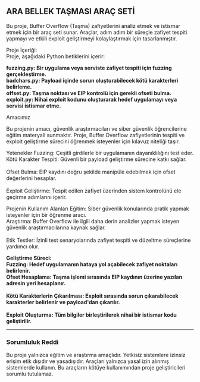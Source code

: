 ## ARA BELLEK TAŞMASI ARAÇ SETİ
Bu proje, Buffer Overflow (Taşma) zafiyetlerini analiz etmek ve istismar etmek için bir araç seti sunar. Araçlar, adım adım bir süreçle zafiyet tespiti yapmayı ve etkili exploit geliştirmeyi kolaylaştırmak için tasarlanmıştır.

Proje İçeriği:
<br> Proje, aşağıdaki Python betiklerini içerir: <br>

**fuzzing.py: Bir uygulama veya serviste zafiyet tespiti için fuzzing gerçekleştirme.**
**<br> badchars.py: Payload içinde sorun oluşturabilecek kötü karakterleri belirleme. <br>**
**offset.py: Taşma noktası ve EIP kontrolü için gerekli ofseti bulma.**
**<br> exploit.py: Nihai exploit kodunu oluşturarak hedef uygulamayı veya servisi istismar etme. <br>**

Amacımız

Bu projenin amacı, güvenlik araştırmacıları ve siber güvenlik öğrencilerine eğitim materyali sunmaktır. Proje, Buffer Overflow zafiyetlerinin tespiti ve exploit geliştirme sürecini öğrenmek isteyenler için kılavuz niteliği taşır.

Yetenekler
Fuzzing: Çeşitli girdilerle bir uygulamanın dayanıklılığını test eder.
<br>Kötü Karakter Tespiti: Güvenli bir payload geliştirme sürecine katkı sağlar.<br>
<br>Ofset Bulma: EIP kaydını doğru şekilde manipüle edebilmek için ofset değerlerini hesaplar.<br>
<br>Exploit Geliştirme: Tespit edilen zafiyet üzerinden sistem kontrolünü ele geçirme adımlarını içerir.<br>

Projenin Kullanım Alanları
Eğitim: Siber güvenlik konularında pratik yapmak isteyenler için bir öğrenme aracı.
<br>Araştırma: Buffer Overflow ile ilgili daha derin analizler yapmak isteyen güvenlik araştırmacılarına kaynak sağlar.<br>
<br>Etik Testler: İzinli test senaryolarında zafiyet tespiti ve düzeltme süreçlerine yardımcı olur.<br>

**Geliştirme Süreci:
<br>Fuzzing: Hedef uygulamanın hataya yol açabilecek zafiyet noktaları belirlenir.
<br>Ofset Hesaplama: Taşma işlemi sırasında EIP kaydının üzerine yazılan adresin yeri hesaplanır.<br>
<br>Kötü Karakterlerin Çıkarılması: Exploit sırasında sorun çıkarabilecek karakterler belirlenir ve payload'dan çıkarılır.<br>
<br>Exploit Oluşturma: Tüm bilgiler birleştirilerek nihai bir istismar kodu geliştirilir.<br>**




---

### Sorumluluk Reddi
Bu proje yalnızca eğitim ve araştırma amaçlıdır. Yetkisiz sistemlere izinsiz erişim etik dışıdır ve yasadışıdır. Araçları yalnızca yasal izin alınmış sistemlerde kullanın. Bu araçların kötüye kullanımından proje geliştiricileri sorumlu tutulamaz.



